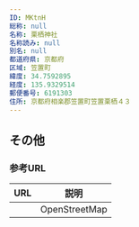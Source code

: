 ```yaml
---
ID: MKtnH
総称: null
名称: 栗栖神社
名称読み: null
別名: null
都道府県: 京都府
区域: 笠置町
緯度: 34.7592895
経度: 135.9329514
郵便番号: 6191303
住所: 京都府相楽郡笠置町笠置栗栖４３
---
```


## その他

### 参考URL

| URL | 説明          |
| --- | ------------- |
|     | OpenStreetMap |
